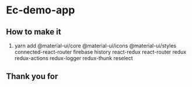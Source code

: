 # Ec-demo-app

## How to make it

1. yarn add @material-ui/core @material-ui/icons @material-ui/styles connected-react-router firebase history react-redux react-router redux redux-actions redux-logger redux-thunk reselect

## Thank you for
